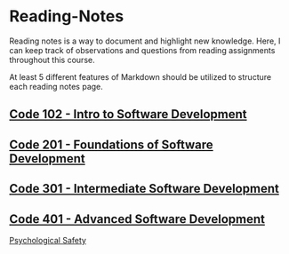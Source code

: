 # Reading-Notes

Reading notes is a way to document and highlight new knowledge. Here, I can keep track of observations and questions from reading assignments throughout this course.

At least 5 different features of Markdown should be utilized to structure each reading notes page.

## [Code 102 - Intro to Software Development](/Reading-Notes/102)

## [Code 201 - Foundations of Software Development](/Reading-Notes/201)

## [Code 301 - Intermediate Software Development](/Reading-Notes/301)

## [Code 401 - Advanced Software Development](/Reading-Notes/401)

[Psychological Safety](./201/Class14/Psychological%20Safety.md)